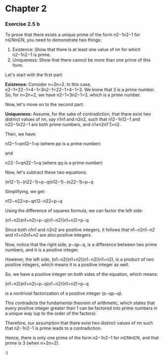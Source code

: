 
# Chapter 2

### Exercise 2.5 b

To prove that there exists a unique prime of the form n2−1n2−1 for n∈Nn∈N, you need to demonstrate two things:

1. Existence: Show that there is at least one value of nn for which n2−1n2−1 is prime.
2. Uniqueness: Show that there cannot be more than one prime of this form.

Let's start with the first part:

**Existence:** Consider n=2n=2. In this case, n2−1=22−1=4−1=3n2−1=22−1=4−1=3. We know that 3 is a prime number. So, for n=2n=2, we have n2−1=3n2−1=3, which is a prime number.

Now, let's move on to the second part:

**Uniqueness:** Assume, for the sake of contradiction, that there exist two distinct values of nn, say n1n1​ and n2n2​, such that n12−1n12​−1 and n22−1n22​−1 are both prime numbers, and n1≠n2n1​=n2​.

Then, we have:

n12−1=pn12​−1=p (where pp is a prime number)

and

n22−1=qn22​−1=q (where qq is a prime number)

Now, let's subtract these two equations:

(n12−1)−(n22−1)=p−q(n12​−1)−(n22​−1)=p−q

Simplifying, we get:

n12−n22=p−qn12​−n22​=p−q

Using the difference of squares formula, we can factor the left side:

(n1−n2)(n1+n2)=p−q(n1​−n2​)(n1​+n2​)=p−q

Since both n1n1​ and n2n2​ are positive integers, it follows that n1−n2n1​−n2​ and n1+n2n1​+n2​ are also positive integers.

Now, notice that the right side, p−qp−q, is a difference between two prime numbers, and it is a positive integer.

However, the left side, (n1−n2)(n1+n2)(n1​−n2​)(n1​+n2​), is a product of two positive integers, which means it is a positive integer as well.

So, we have a positive integer on both sides of the equation, which means:

(n1−n2)(n1+n2)=p−q(n1​−n2​)(n1​+n2​)=p−q

is a nontrivial factorization of a positive integer (p−qp−q).

This contradicts the fundamental theorem of arithmetic, which states that every positive integer greater than 1 can be factored into prime numbers in a unique way (up to the order of the factors).

Therefore, our assumption that there exist two distinct values of nn such that n2−1n2−1 is prime leads to a contradiction.

Hence, there is only one prime of the form n2−1n2−1 for n∈Nn∈N, and that prime is 3 (when n=2n=2).

:)

